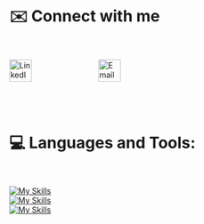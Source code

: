 
# ✉️  Connect with me
<br> 
 <p align="left">
      <a href="https://www.linkedin.com/in/ahmuhaisen/" target="_blank"><img src="https://raw.githubusercontent.com/rahuldkjain/github-profile-readme-generator/master/src/images/icons/Social/linked-in-alt.svg" alt="LinkedIn" height="40" width="40" style="padding-right: 100px;"></a>
  &nbsp; &nbsp; 
       <a href="mailto:ahmuhaisen03@gmail.com" target="_blank"><img style="padding-right: 30px" src="https://techcommunity.microsoft.com/t5/image/serverpage/image-id/172206i70472167E79B9D0F/image-size/large?v=v2&amp;px=999" height="40" width="40" alt="Email"></a>   &nbsp; &nbsp; 
 </p>

<br> <br>
# 💻 Languages and Tools: 
<br>
<div style="display: flex; align-items: center;">

 [![My Skills](https://skillicons.dev/icons?i=cs,net&theme=light)](https://skillicons.dev)
 <br>
 [![My Skills](https://skillicons.dev/icons?i=html,css,js,angular,ts,bootstrap&theme=light)](https://skillicons.dev)
 <br>
 [![My Skills](https://skillicons.dev/icons?i=visualstudio,vscode,postman,git,github&theme=light)](https://skillicons.dev)
  
</div>
